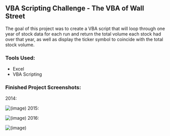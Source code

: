## VBA Scripting Challenge - The VBA of Wall Street
The goal of this project was to create a VBA script that will loop through one year of stock data for each run and return the total volume each stock had over that year, as well as display the ticker symbol to coincide with the total stock volume.

### Tools Used: 
- Excel
- VBA Scripting 

### Finished Project Screenshots: 
2014: 

![(image)](https://github.com/lmchvz/VBA_Scripting-Challenge/blob/master/2014_ScreenShot.png)
2015:

![(image)](https://github.com/lmchvz/VBA_Scripting-Challenge/blob/master/2015_ScreenShot.png)
2016:

![(image)](https://github.com/lmchvz/VBA_Scripting-Challenge/blob/master/2016_ScreenShot.png)

